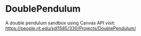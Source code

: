 # DoublePendulum
A double pendulum sandbox using Canvas API
visit:
https://people.rit.edu/sdl1585/330/Projects/DoublePendulum/
